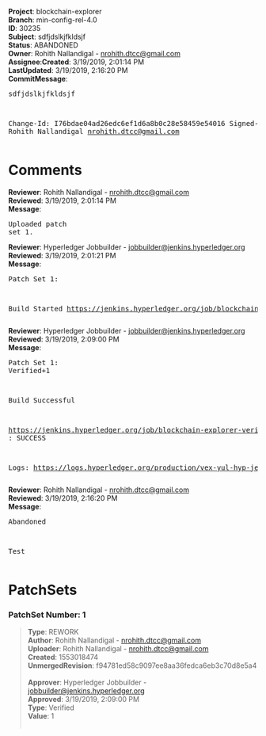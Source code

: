 <strong>Project</strong>: blockchain-explorer</br><strong>Branch</strong>: min-config-rel-4.0<br><strong>ID</strong>: 30235<br><strong>Subject</strong>: sdfjdslkjfkldsjf<br><strong>Status</strong>: ABANDONED<br><strong>Owner</strong>: Rohith Nallandigal - nrohith.dtcc@gmail.com<br><strong>Assignee</strong>:<strong>Created</strong>: 3/19/2019, 2:01:14 PM<br><strong>LastUpdated</strong>: 3/19/2019, 2:16:20 PM<br><strong>CommitMessage</strong>:<br><pre>sdfjdslkjfkldsjf

Change-Id: I76bdae04ad26edc6ef1d6a8b0c28e58459e54016
Signed-off-by: Rohith Nallandigal <nrohith.dtcc@gmail.com>
</pre><h1>Comments</h1><strong>Reviewer</strong>: Rohith Nallandigal - nrohith.dtcc@gmail.com<br><strong>Reviewed</strong>: 3/19/2019, 2:01:14 PM<br><strong>Message</strong>: <pre>Uploaded patch set 1.</pre><strong>Reviewer</strong>: Hyperledger Jobbuilder - jobbuilder@jenkins.hyperledger.org<br><strong>Reviewed</strong>: 3/19/2019, 2:01:21 PM<br><strong>Message</strong>: <pre>Patch Set 1:

Build Started https://jenkins.hyperledger.org/job/blockchain-explorer-verify-x86_64/70/</pre><strong>Reviewer</strong>: Hyperledger Jobbuilder - jobbuilder@jenkins.hyperledger.org<br><strong>Reviewed</strong>: 3/19/2019, 2:09:00 PM<br><strong>Message</strong>: <pre>Patch Set 1: Verified+1

Build Successful 

https://jenkins.hyperledger.org/job/blockchain-explorer-verify-x86_64/70/ : SUCCESS

Logs: https://logs.hyperledger.org/production/vex-yul-hyp-jenkins-3/blockchain-explorer-verify-x86_64/70</pre><strong>Reviewer</strong>: Rohith Nallandigal - nrohith.dtcc@gmail.com<br><strong>Reviewed</strong>: 3/19/2019, 2:16:20 PM<br><strong>Message</strong>: <pre>Abandoned

Test</pre><h1>PatchSets</h1><h3>PatchSet Number: 1</h3><blockquote><strong>Type</strong>: REWORK<br><strong>Author</strong>: Rohith Nallandigal - nrohith.dtcc@gmail.com<br><strong>Uploader</strong>: Rohith Nallandigal - nrohith.dtcc@gmail.com<br><strong>Created</strong>: 1553018474<br><strong>UnmergedRevision</strong>: f94781ed58c9097ee8aa36fedca6eb3c70d8e5a4<br><br><strong>Approver</strong>: Hyperledger Jobbuilder - jobbuilder@jenkins.hyperledger.org<br><strong>Approved</strong>: 3/19/2019, 2:09:00 PM<br><strong>Type</strong>: Verified<br><strong>Value</strong>: 1<br><br></blockquote>